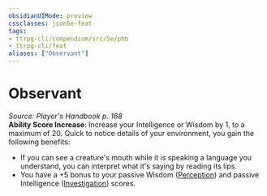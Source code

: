 ```yaml
---
obsidianUIMode: preview
cssclasses: json5e-feat
tags:
- ttrpg-cli/compendium/src/5e/phb
- ttrpg-cli/feat
aliases: ["Observant"]
---
```

# Observant
*Source: Player's Handbook p. 168*  
**Ability Score Increase**: Increase your Intelligence or Wisdom by 1, to a maximum of 20.
Quick to notice details of your environment, you gain the following benefits:

- If you can see a creature's mouth while it is speaking a language you understand, you can interpret what it's saying by reading its lips.  
- You have a +5 bonus to your passive Wisdom ([Perception](/CLI/skills.md#Perception)) and passive Intelligence ([Investigation](/CLI/skills.md#Investigation)) scores.